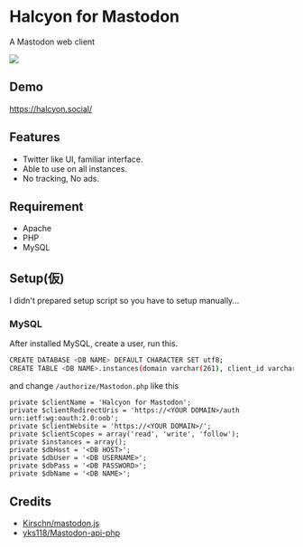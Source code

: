 # Halcyon for Mastodon
A Mastodon web client

<img src="https://halcyon.social/login/assets/images/preview0.png"/>

## Demo
https://halcyon.social/

## Features
- Twitter like UI, familiar interface.
- Able to use on all instances.
- No tracking, No ads.

## Requirement
- Apache
- PHP
- MySQL

## Setup(仮)
I didn't prepared setup script so you have to setup manually...

### MySQL
After installed MySQL, create a user, run this.
```bash.sh
CREATE DATABASE <DB NAME> DEFAULT CHARACTER SET utf8;
CREATE TABLE <DB NAME>.instances(domain varchar(261), client_id varchar(64), client_secret varchar(64));
```
and change `/authorize/Mastodon.php` like this
```Mastodon.php
private $clientName = 'Halcyon for Mastodon';
private $clientRedirectUris = 'https://<YOUR DOMAIN>/auth urn:ietf:wg:oauth:2.0:oob';
private $clientWebsite = 'https://<YOUR DOMAIN>/';
private $clientScopes = array('read', 'write', 'follow');
private $instances = array();
private $dbHost = '<DB HOST>';
private $dbUser = '<DB USERNAME>';
private $dbPass = '<DB PASSWORD>';
private $dbName = '<DB NAME>';
```

## Credits

- [Kirschn/mastodon.js](https://github.com/Kirschn/mastodon.js)
- [yks118/Mastodon-api-php](https://github.com/yks118/Mastodon-api-php)
